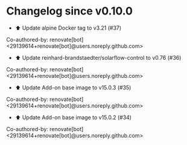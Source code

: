 # Changelog since v0.10.0
- ⬆️ Update alpine Docker tag to v3.21 (#37)

Co-authored-by: renovate[bot] <29139614+renovate[bot]@users.noreply.github.com> 
- ⬆️ Update reinhard-brandstaedter/solarflow-control to v0.76 (#36)

Co-authored-by: renovate[bot] <29139614+renovate[bot]@users.noreply.github.com> 
- ⬆️ Update Add-on base image to v15.0.3 (#35)

Co-authored-by: renovate[bot] <29139614+renovate[bot]@users.noreply.github.com> 
- ⬆️ Update Add-on base image to v15.0.2 (#34)

Co-authored-by: renovate[bot] <29139614+renovate[bot]@users.noreply.github.com> 

